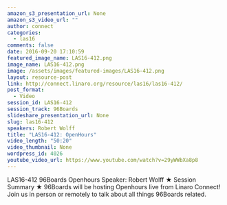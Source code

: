 ```yaml
---
amazon_s3_presentation_url: None
amazon_s3_video_url: ""
author: connect
categories:
  - las16
comments: false
date: 2016-09-20 17:10:59
featured_image_name: LAS16-412.png
image_name: LAS16-412.png
image: /assets/images/featured-images/LAS16-412.png
layout: resource-post
link: http://connect.linaro.org/resource/las16/las16-412/
post_format:
  - Video
session_id: LAS16-412
session_track: 96Boards
slideshare_presentation_url: None
slug: las16-412
speakers: Robert Wolff
title: "LAS16-412: OpenHours"
video_length: "50:20"
video_thumbnail: None
wordpress_id: 4026
youtube_video_url: https://www.youtube.com/watch?v=29yWWbXa8p8
---
```


LAS16-412 96Boards Openhours
Speaker: Robert Wolff
★ Session Summary ★
96Boards will be hosting Openhours live from Linaro Connect! Join us in person or remotely to talk about all things 96Boards related.
